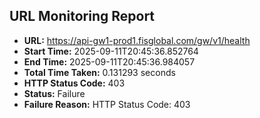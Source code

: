 ## URL Monitoring Report

- **URL:** https://api-gw1-prod1.fisglobal.com/gw/v1/health
- **Start Time:** 2025-09-11T20:45:36.852764
- **End Time:** 2025-09-11T20:45:36.984057
- **Total Time Taken:** 0.131293 seconds
- **HTTP Status Code:** 403
- **Status:** Failure
- **Failure Reason:** HTTP Status Code: 403
